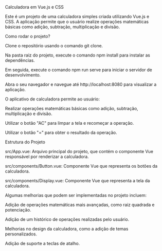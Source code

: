 Calculadora em Vue.js e CSS

Este é um projeto de uma calculadora simples criada utilizando Vue.js e CSS. A aplicação permite que o usuário realize operações matemáticas básicas como adição, subtração, multiplicação e divisão.

Como rodar o projeto?

Clone o repositório usando o comando git clone.

Na pasta raiz do projeto, execute o comando npm install para instalar as dependências.

Em seguida, execute o comando npm run serve para iniciar o servidor de desenvolvimento.

Abra o seu navegador e navegue até http://localhost:8080 para visualizar a aplicação.

O aplicativo de calculadora permite ao usuário:

Realizar operações matemáticas básicas como adição, subtração, multiplicação e divisão.

Utilizar o botão "AC" para limpar a tela e recomeçar a operação.

Utilizar o botão "=" para obter o resultado da operação.


Estrutura do Projeto

src/App.vue: Arquivo principal do projeto, que contém o componente Vue responsável por renderizar a calculadora.

src/components/Button.vue: Componente Vue que representa os botões da calculadora.

src/components/Display.vue: Componente Vue que representa a tela da calculadora.


Algumas melhorias que podem ser implementadas no projeto incluem:

Adição de operações matemáticas mais avançadas, como raiz quadrada e potenciação.

Adição de um histórico de operações realizadas pelo usuário.

Melhorias no design da calculadora, como a adição de temas personalizados.

Adição de suporte a teclas de atalho.
